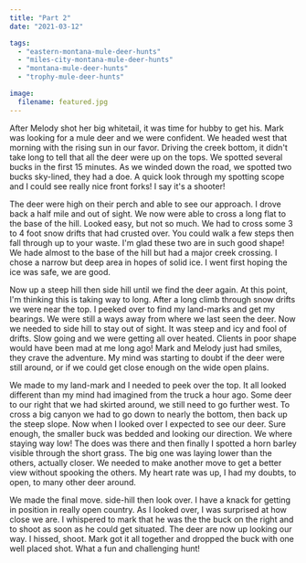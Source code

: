 ```yaml
---
title: "Part 2"
date: "2021-03-12"

tags: 
  - "eastern-montana-mule-deer-hunts"
  - "miles-city-montana-mule-deer-hunts"
  - "montana-mule-deer-hunts"
  - "trophy-mule-deer-hunts"

image:
  filename: featured.jpg
---
```


After Melody shot her big whitetail, it was time for hubby to get his. Mark was looking for a mule deer and we were confident. We headed west that morning with the rising sun in our favor. Driving the creek bottom, it didn't take long to tell that all the deer were up on the tops. We spotted several bucks in the first 15 minutes. As we winded down the road, we spotted two bucks sky-lined, they had a doe. A quick look through my spotting scope and I could see really nice front forks! I say it's a shooter!

The deer were high on their perch and able to see our approach. I drove back a half mile and out of sight. We now were able to cross a long flat to the base of the hill. Looked easy, but not so much. We had to cross some 3 to 4 foot snow drifts that had crusted over. You could walk a few steps then fall through up to your waste. I'm glad these two are in such good shape! We hade almost to the base of the hill but had a major creek crossing. I chose a narrow but deep area in hopes of solid ice. I went first hoping the ice was safe, we are good.

Now up a steep hill then side hill until we find the deer again. At this point, I'm thinking this is taking way to long. After a long climb through snow drifts we were near the top. I peeked over to find my land-marks and get my bearings. We were still a ways away from where we last seen the deer. Now we needed to side hill to stay out of sight. It was steep and icy and fool of drifts. Slow going and we were getting all over heated. Clients in poor shape would have been mad at me long ago! Mark and Melody just had smiles, they crave the adventure. My mind was starting to doubt if the deer were still around, or if we could get close enough on the wide open plains.

We made to my land-mark and I needed to peek over the top. It all looked different than my mind had imagined from the truck a hour ago. Some deer to our right that we had skirted around, we still need to go further west. To cross a big canyon we had to go down to nearly the bottom, then back up the steep slope. Now when I looked over I expected to see our deer. Sure enough, the smaller buck was bedded and looking our direction. We where staying way low! The does was there and then finally I spotted a horn barley visible through the short grass. The big one was laying lower than the others, actually closer. We needed to make another move to get a better view without spooking the others. My heart rate was up, I had my doubts, to open, to many other deer around.

We made the final move. side-hill then look over. I have a knack for getting in position in really open country. As I looked over, I was surprised at how close we are. I whispered to mark that he was the the buck on the right and to shoot as soon as he could get situated. The deer are now up looking our way. I hissed, shoot. Mark got it all together and dropped the buck with one well placed shot. What a fun and challenging hunt!
